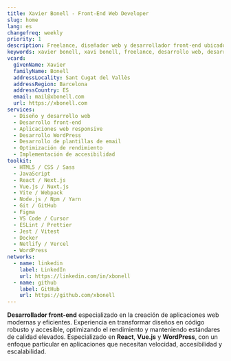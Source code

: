 ```yaml
---
title: Xavier Bonell - Front-End Web Developer
slug: home
lang: es
changefreq: weekly
priority: 1
description: Freelance, diseñador web y desarrollador front-end ubicado en Sant Cugat del Vallès (Barcelona, ES).
keywords: xavier bonell, xavi bonell, freelance, desarrollo web, desarrollador web, front-end, front-end web developer, html, html5, css, css3, jquery, javascript, accesibilidad, usabilidad, wordpress
vcard:
  givenName: Xavier
  familyName: Bonell
  addressLocality: Sant Cugat del Vallès
  addressRegion: Barcelona
  addressCountry: ES
  email: mail@xbonell.com
  url: https://xbonell.com
services:
  - Diseño y desarrollo web
  - Desarrollo front-end
  - Aplicaciones web responsive
  - Desarrollo WordPress
  - Desarrollo de plantillas de email
  - Optimización de rendimiento
  - Implementación de accesibilidad
toolkit:
  - HTML5 / CSS / Sass
  - JavaScript
  - React / Next.js
  - Vue.js / Nuxt.js
  - Vite / Webpack
  - Node.js / Npm / Yarn
  - Git / GitHub
  - Figma
  - VS Code / Cursor
  - ESLint / Prettier
  - Jest / Vitest
  - Docker
  - Netlify / Vercel
  - WordPress
networks:
  - name: linkedin
    label: LinkedIn
    url: https://linkedin.com/in/xbonell
  - name: github
    label: GitHub
    url: https://github.com/xbonell
---
```


**Desarrollador front-end** especializado en la creación de aplicaciones web modernas y eficientes. Experiencia en transformar diseños en código robusto y accesible, optimizando el rendimiento y manteniendo estándares de calidad elevados. Especializado en **React**, **Vue.js** y **WordPress**, con un enfoque particular en aplicaciones que necesitan velocidad, accesibilidad y escalabilidad.
